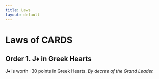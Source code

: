 ```yaml
---
title: Laws
layout: default
---
```


# Laws of CARDS

## Order 1. J♦ in Greek Hearts
J♦ is worth -30 points in Greek Hearts. *By decree of the Grand Leader.*
